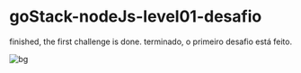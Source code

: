 # goStack-nodeJs-level01-desafio

finished, the first challenge is done.
terminado, o primeiro desafio está feito.

![bg](https://user-images.githubusercontent.com/63599156/90507128-c39e5b80-e12b-11ea-9115-68d3c74fd84a.png)

